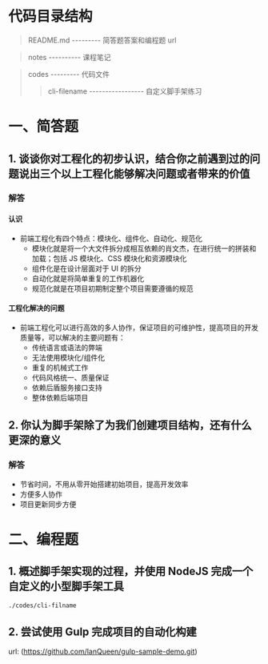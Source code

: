 
# 代码目录结构

> README.md --------- 简答题答案和编程题 url

> notes ---------- 课程笔记

> codes --------- 代码文件
> > cli-filename -----------------  自定义脚手架练习



# 一、简答题

## 1. 谈谈你对工程化的初步认识，结合你之前遇到过的问题说出三个以上工程化能够解决问题或者带来的价值

### 解答
#### 认识
* 前端工程化有四个特点：模块化、组件化、自动化、规范化
    - 模块化就是将一个大文件拆分成相互依赖的肖文杰，在进行统一的拼装和加载；包括 JS 模块化、CSS 模块化和资源模块化
    - 组件化是在设计层面对于 UI 的拆分
    - 自动化就是将简单重复的工作机器化
    - 规范化就是在项目初期制定整个项目需要遵循的规范

#### 工程化解决的问题
* 前端工程化可以进行高效的多人协作，保证项目的可维护性，提高项目的开发质量等，可以解决的主要问题有：
    - 传统语言或语法的弊端
    - 无法使用模块化/组件化
    - 重复的机械式工作
    - 代码风格统一、质量保证
    - 依赖后盾服务接口支持
    - 整体依赖后端项目







## 2. 你认为脚手架除了为我们创建项目结构，还有什么更深的意义

### 解答
* 节省时间，不用从零开始搭建初始项目，提高开发效率
* 方便多人协作
* 项目更新同步方便



# 二、编程题

## 1. 概述脚手架实现的过程，并使用 NodeJS 完成一个自定义的小型脚手架工具
```
./codes/cli-filname
```

## 2. 尝试使用 Gulp 完成项目的自动化构建

url: (https://github.com/lanQueen/gulp-sample-demo.git)
